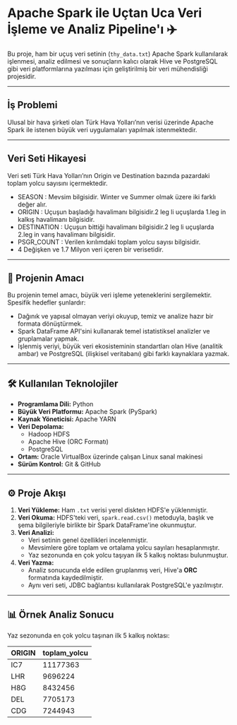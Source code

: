 
# Apache Spark ile Uçtan Uca Veri İşleme ve Analiz Pipeline'ı ✈️

Bu proje, ham bir uçuş veri setinin (`thy_data.txt`) Apache Spark kullanılarak işlenmesi, analiz edilmesi ve sonuçların kalıcı olarak Hive ve PostgreSQL gibi veri platformlarına yazılması için geliştirilmiş bir veri mühendisliği projesidir.

---
## İş Problemi
Ulusal bir hava şirketi olan Türk Hava Yolları’nın verisi üzerinde Apache Spark ile istenen büyük veri uygulamaları yapılmak istenmektedir.

---
## Veri Seti Hikayesi
Veri seti Türk Hava Yolları’nın Origin ve Destination bazında pazardaki toplam yolcu sayısını içermektedir.

- SEASON : Mevsim bilgisidir. Winter ve Summer olmak üzere iki farklı değer alır.
- ORIGIN : Uçuşun başladığı havalimanı bilgisidir.2 leg li uçuşlarda 1.leg in kalkış havalimanı bilgisidir.
- DESTINATION : Uçuşun bittiği havalimanı bilgisidir.2 leg li uçuşlarda 2.leg in varış havalimanı bilgisidir.
- PSGR_COUNT : Verilen kırılımdaki toplam yolcu sayısı bilgisidir.
- 4 Değişken ve 1.7 Milyon veri içeren bir verisetidir.

---
## 🎯 Projenin Amacı

Bu projenin temel amacı, büyük veri işleme yeteneklerini sergilemektir. Spesifik hedefler şunlardır:
- Dağınık ve yapısal olmayan veriyi okuyup, temiz ve analize hazır bir formata dönüştürmek.
- Spark DataFrame API'sini kullanarak temel istatistiksel analizler ve gruplamalar yapmak.
- İşlenmiş veriyi, büyük veri ekosisteminin standartları olan Hive (analitik ambar) ve PostgreSQL (ilişkisel veritabanı) gibi farklı kaynaklara yazmak.

---

## 🛠️ Kullanılan Teknolojiler

- **Programlama Dili:** Python
- **Büyük Veri Platformu:** Apache Spark (PySpark)
- **Kaynak Yöneticisi:** Apache YARN
- **Veri Depolama:**
  - Hadoop HDFS
  - Apache Hive (ORC Formatı)
  - PostgreSQL
- **Ortam:** Oracle VirtualBox üzerinde çalışan Linux sanal makinesi
- **Sürüm Kontrol:** Git & GitHub

---

## ⚙️ Proje Akışı

1.  **Veri Yükleme:** Ham `.txt` verisi yerel diskten HDFS'e yüklenmiştir.
2.  **Veri Okuma:** HDFS'teki veri, `spark.read.csv()` metoduyla, başlık ve şema bilgileriyle birlikte bir Spark DataFrame'ine okunmuştur.
3.  **Veri Analizi:**
    - Veri setinin genel özellikleri incelenmiştir.
    - Mevsimlere göre toplam ve ortalama yolcu sayıları hesaplanmıştır.
    - Yaz sezonunda en çok yolcu taşıyan ilk 5 kalkış noktası bulunmuştur.
4.  **Veri Yazma:**
    - Analiz sonucunda elde edilen gruplanmış veri, Hive'a **ORC** formatında kaydedilmiştir.
    - Aynı veri seti, JDBC bağlantısı kullanılarak PostgreSQL'e yazılmıştır.

---

## 📊 Örnek Analiz Sonucu

Yaz sezonunda en çok yolcu taşınan ilk 5 kalkış noktası:

| ORIGIN | toplam_yolcu |
|:-------|:-------------|
| IC7    | 11177363     |
| LHR    | 9696224      |
| H8G    | 8432456      |
| DEL    | 7705173      |
| CDG    | 7244943      |
